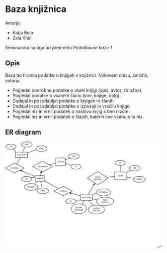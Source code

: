 # Baza knjižnica

Avtorja:
* Katja Bela
* Zala Kitel

Seminarska naloga pri predmetu *Podatkovne baze 1*

## Opis

Baza bo hranila podatke o knjigah v knjižnici. Njihovem opisu, založbi, avtorju.

*	Pogledal podrobne podatke o vsaki knjigi (opis, avtor, založba).
*	Pogledal podatke o vsakem članu (ime, knjige, dolg).
*	Dodajal in posodabljal podatke o knjigah in članih.
*	Dodajal in posodabljal podatke o izposoji in vračilu knjige.
*	Pogledal niz in vrnil podatek o naslovu knjig s tem nizom.
*	Pogledal niz in vrnil podatek o članih, katerih ime vsebuje ta niz.


## ER diagram

![ER diagram](knjiznica.PNG)
